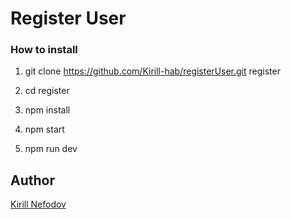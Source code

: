 # Register User

### How to install

1. git clone https://github.com/Kirill-hab/registerUser.git register

2. cd register

3. npm install

4. npm start

5. npm run dev

## Author

<a href="https://www.linkedin.com/in/kirill-nefodov-954747214"> Kirill Nefodov </a>